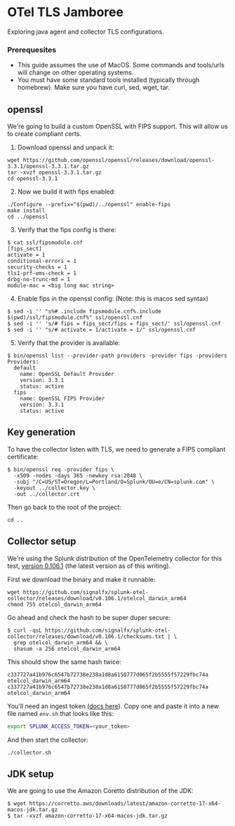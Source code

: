 # OTel TLS Jamboree

Exploring java agent and collector TLS configurations.

### Prerequesites

* This guide assumes the use of MacOS. Some commands and tools/urls will change
on other operating systems.
* You must have some standard tools installed (typically through homebrew). Make
  sure you have curl, sed, wget, tar.

## openssl

We're going to build a custom OpenSSL with FIPS support. This will allow us to
create compliant certs.

1. Download openssl and unpack it:
```
wget https://github.com/openssl/openssl/releases/download/openssl-3.3.1/openssl-3.3.1.tar.gz
tar -xvzf openssl-3.3.1.tar.gz
cd openssl-3.3.1
```
2. Now we build it with fips enabled:
 ```
./Configure --prefix="$(pwd)/../openssl" enable-fips
make install
cd ../openssl
```
3. Verify that the fips config is there:
```
$ cat ssl/fipsmodule.cnf
[fips_sect]
activate = 1
conditional-errors = 1
security-checks = 1
tls1-prf-ems-check = 1
drbg-no-trunc-md = 1
module-mac = <big long mac string>
```
4. Enable fips in the openssl config:
 (Note: this is macos sed syntax)
```
$ sed -i '' "s%# .include fipsmodule.cnf%.include $(pwd)/ssl/fipsmodule.cnf%" ssl/openssl.cnf
$ sed -i '' 's/# fips = fips_sect/fips = fips_sect/' ssl/openssl.cnf
$ sed -i '' "s/# activate = 1/activate = 1/" ssl/openssl.cnf
```
5. Verify that the provider is available:
```
$ bin/openssl list --provider-path providers -provider fips -providers
Providers:
  default
    name: OpenSSL Default Provider
    version: 3.3.1
    status: active
  fips
    name: OpenSSL FIPS Provider
    version: 3.3.1
    status: active
```

## Key generation

To have the collector listen with TLS, we need to generate a FIPS compliant certificate:
```
$ bin/openssl req -provider fips \
  -x509 -nodes -days 365 -newkey rsa:2048 \
  -subj "/C=US/ST=Oregon/L=Portland/O=Splunk/OU=e/CN=splunk.com" \
  -keyout ../collector.key \
  -out ../collector.crt 
```

Then go back to the root of the project:

```
cd ..
```

## Collector setup

We're using the Splunk distribution of the OpenTelemetry collector for this test, 
[version 0.106.1](https://github.com/signalfx/splunk-otel-collector/releases/tag/v0.106.1) 
(the latest version as of this writing).

First we download the binary and make it runnable:
```
wget https://github.com/signalfx/splunk-otel-collector/releases/download/v0.106.1/otelcol_darwin_arm64
chmod 755 otelcol_darwin_arm64
```

Go ahead and check the hash to be super duper secure:
```
$ curl -qsL https://github.com/signalfx/splunk-otel-collector/releases/download/v0.106.1/checksums.txt | \
  grep otelcol_darwin_arm64 && \
  shasum -a 256 otelcol_darwin_arm64
```
This should show the same hash twice:
```
c337727a41b976c6547b72738e238a1d8a6150777d065f2b5555f57229fbc74a  otelcol_darwin_arm64
c337727a41b976c6547b72738e238a1d8a6150777d065f2b5555f57229fbc74a  otelcol_darwin_arm64
```

You'll need an ingest token ([docs here](https://docs.splunk.com/observability/en/admin/authentication/authentication-tokens/org-tokens.html)). 
Copy one and paste it into a new file named `env.sh` that looks like this:

```bash
export SPLUNK_ACCESS_TOKEN=<your_token>
```

And then start the collector:

```
./collector.sh
```

## JDK setup

We are going to use the Amazon Coretto distribution of the JDK:

```
$ wget https://corretto.aws/downloads/latest/amazon-corretto-17-x64-macos-jdk.tar.gz
$ tar -xvzf amazon-corretto-17-x64-macos-jdk.tar.gz
```
